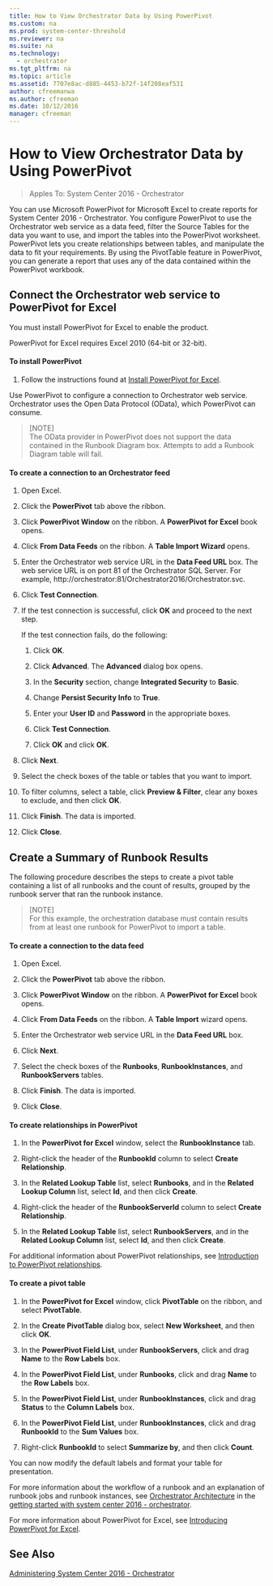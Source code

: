 ```yaml
---
title: How to View Orchestrator Data by Using PowerPivot
ms.custom: na
ms.prod: system-center-threshold
ms.reviewer: na
ms.suite: na
ms.technology:
  - orchestrator
ms.tgt_pltfrm: na
ms.topic: article
ms.assetid: 7707e8ac-d885-4453-b72f-14f208eaf531
author: cfreemanwa
ms.author: cfreeman
ms.date: 10/12/2016
manager: cfreeman
---
```

# How to View Orchestrator Data by Using PowerPivot

> Apples To: System Center 2016 - Orchestrator

You can use Microsoft PowerPivot for Microsoft Excel to create reports for System Center 2016 - Orchestrator. You configure PowerPivot to use the Orchestrator web service as a data feed, filter the Source Tables for the data you want to use, and import the tables into the PowerPivot worksheet. PowerPivot lets you create relationships between tables, and manipulate the data to fit your requirements. By using the PivotTable feature in PowerPivot, you can generate a report that uses any of the data contained within the PowerPivot workbook.  

## Connect the Orchestrator web service to PowerPivot for Excel  
You must install PowerPivot for Excel to enable the product.  

PowerPivot for Excel requires Excel 2010 \(64\-bit or 32\-bit\).  

#### To install PowerPivot  

1.  Follow the instructions found at [Install PowerPivot for Excel](http://go.microsoft.com/fwlink/p/?LinkID=184678).  

Use PowerPivot to configure a connection to Orchestrator web service. Orchestrator uses the Open Data Protocol \(OData\), which PowerPivot can consume.  

> [NOTE]  
> The OData provider in PowerPivot does not support the data contained in the Runbook Diagram box. Attempts to add a Runbook Diagram table will fail.  

#### To create a connection to an Orchestrator feed  

1.  Open Excel.  

2.  Click the **PowerPivot** tab above the ribbon.  

3.  Click **PowerPivot Window** on the ribbon. A **PowerPivot for Excel** book opens.  

4.  Click **From Data Feeds** on the ribbon. A **Table Import Wizard** opens.  

5.  Enter the Orchestrator web service URL in the **Data Feed URL** box. The web service URL is on port 81 of the Orchestrator SQL Server. For example, http:\/\/orchestrator:81\/Orchestrator2016\/Orchestrator.svc.  

6.  Click **Test Connection**.  

7.  If the test connection is successful, click **OK** and proceed to the next step.  

    If the test connection fails, do the following:  

    1.  Click **OK**.  

    2.  Click **Advanced**. The **Advanced** dialog box opens.  

    3.  In the **Security** section, change **Integrated Security** to **Basic**.  

    4.  Change **Persist Security Info** to **True**.  

    5.  Enter your **User ID** and **Password** in the appropriate boxes.  

    6.  Click **Test Connection**.  

    7.  Click **OK** and click **OK**.  

8.  Click **Next**.  

9. Select the check boxes of the table or tables that you want to import.  

10. To filter columns, select a table, click **Preview & Filter**, clear any boxes to exclude, and then click **OK**.  

11. Click **Finish**. The data is imported.  

12. Click **Close**.  

## Create a Summary of Runbook Results  
The following procedure describes the steps to create a pivot table containing a list of all runbooks and the count of results, grouped by the runbook server that ran the runbook instance.  

> [NOTE]  
> For this example, the orchestration database must contain results from at least one runbook for PowerPivot to import a table.  

#### To create a connection to the data&nbsp;feed  

1.  Open Excel.  

2.  Click the **PowerPivot** tab above the ribbon.  

3.  Click **PowerPivot Window** on the ribbon. A **PowerPivot for Excel** book opens.  

4.  Click **From Data Feeds** on the ribbon. A **Table Import** wizard opens.  

5.  Enter the Orchestrator web service URL in the **Data Feed URL** box.  

6.  Click **Next**.  

7.  Select the check boxes of the **Runbooks**, **RunbookInstances**, and **RunbookServers** tables.  

8.  Click **Finish**. The data is imported.  

9. Click **Close**.  

#### To create relationships in PowerPivot  

1.  In the **PowerPivot for Excel** window, select the **RunbookInstance** tab.  

2.  Right-click the header of the **RunbookId** column to select **Create Relationship**.  

3.  In the **Related Lookup Table** list, select **Runbooks**, and in the **Related Lookup Column** list, select **Id**, and then click **Create**.  

4.  Right-click the header of the **RunbookServerId** column to select **Create Relationship**.  

5.  In the **Related Lookup Table** list, select **RunbookServers**, and in the **Related Lookup Column** list, select **Id**, and then click **Create**.  

For additional information about PowerPivot relationships, see [Introduction to PowerPivot relationships](http://go.microsoft.com/fwlink/p/?LinkId=224794).  

#### To create a pivot table  

1.  In the **PowerPivot for Excel** window, click **PivotTable** on the ribbon, and select **PivotTable**.  

2.  In the **Create PivotTable** dialog box, select **New Worksheet**, and then click **OK**.  

3.  In the **PowerPivot Field List**, under **RunbookServers**, click and drag **Name** to the **Row Labels** box.  

4.  In the **PowerPivot Field List**, under **Runbooks**, click and drag **Name** to the **Row Labels** box.  

5.  In the **PowerPivot Field List**, under **RunbookInstances**, click and drag **Status** to the **Column Labels** box.  

6.  In the **PowerPivot Field List**, under **RunbookInstances**, click and drag **RunbookId** to the **Sum Values** box.  

7.  Right-click **RunbookId** to select **Summarize by**, and then click **Count**.  

You can now modify the default labels and format your table for presentation.  

For more information about the workflow of a runbook and an explanation of runbook jobs and runbook instances, see [Orchestrator Architecture](../get-started/orchestrator-architecture.md) in the [getting started with system center 2016 - orchestrator](../get-started/get-started-with-orchestrator.md).  

For more information about PowerPivot for Excel, see [Introducing PowerPivot for Excel](http://go.microsoft.com/fwlink/p/?LinkID=187006).  

## See Also  
[Administering System Center 2016 - Orchestrator](../manage/administering-orchestrator.md)  

